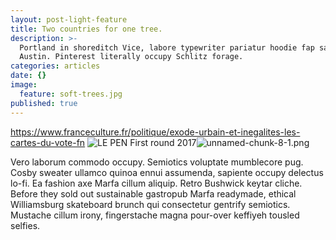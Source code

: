 ```yaml
---
layout: post-light-feature
title: Two countries for one tree.
description: >-
  Portland in shoreditch Vice, labore typewriter pariatur hoodie fap sartorial
  Austin. Pinterest literally occupy Schlitz forage.
categories: articles
date: {}
image:
  feature: soft-trees.jpg
published: true
---
```

https://www.franceculture.fr/politique/exode-urbain-et-inegalites-les-cartes-du-vote-fn
![LE PEN First round 2017]({{site.baseurl}}/_posts/unnamed-chunk-8-1.png)![unnamed-chunk-8-1.png]({{site.baseurl}}/_posts/unnamed-chunk-8-1.png)


Vero laborum commodo occupy. Semiotics voluptate mumblecore pug. Cosby sweater ullamco quinoa ennui assumenda, sapiente occupy delectus lo-fi. Ea fashion axe Marfa cillum aliquip. Retro Bushwick keytar cliche. Before they sold out sustainable gastropub Marfa readymade, ethical Williamsburg skateboard brunch qui consectetur gentrify semiotics. Mustache cillum irony, fingerstache magna pour-over keffiyeh tousled selfies.
